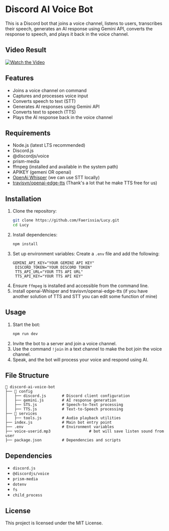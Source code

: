 # Discord AI Voice Bot

This is a Discord bot that joins a voice channel, listens to users, transcribes their speech, generates an AI response using Gemini API, converts the response to speech, and plays it back in the voice channel.

## Video Result

[![Watch the Video](https://img.youtube.com/vi/bTCQl_k20B0/0.jpg)](https://www.youtube.com/watch?v=bTCQl_k20B0)

## Features

- Joins a voice channel on command
- Captures and processes voice input
- Converts speech to text (STT)
- Generates AI responses using Gemini API
- Converts text to speech (TTS)
- Plays the AI response back in the voice channel

## Requirements

- Node.js (latest LTS recommended)
- Discord.js
- @discordjs/voice
- prism-media
- ffmpeg (installed and available in the system path)
- APIKEY (gemeni OR openai)
- [OpenAi Whisper](https://github.com/openai/whisper) (we can use STT locally)
- [travisvn/openai-edge-tts](https://github.com/travisvn/openai-edge-tts) (Thank's a lot that he make TTS free for us)

## Installation

1. Clone the repository:
   ```sh
   git clone https://github.com/Faerissia/Lucy.git
   cd Lucy
   ```
2. Install dependencies:
   ```sh
   npm install
   ```
3. Set up environment variables:
   Create a `.env` file and add the following:
   ```env
   GEMINI_API_KEY="YOUR GEMINI API KEY"
    DISCORD_TOKEN="YOUR DISCORD TOKEN"
    TTS_API_URL="YOUR TTS API URL"
    TTS_API_KEY="YOUR TTS API KEY"
   ```
4. Ensure `ffmpeg` is installed and accessible from the command line.
5. install openai-Whisper and travisvn/openai-edge-tts (if you have another solution of TTS and STT you can edit some function of mine)

## Usage

1. Start the bot:
   ```sh
   npm run dev
   ```
2. Invite the bot to a server and join a voice channel.
3. Use the command `!join` in a text channel to make the bot join the voice channel.
4. Speak, and the bot will process your voice and respond using AI.

## File Structure

```
📂 discord-ai-voice-bot
├── 📂 config
│   ├── discord.js       # Discord client configuration
│   ├── gemini.js        # AI response generation
│   ├── STS.js           # Speech-to-Text processing
│   ├── TTS.js           # Text-to-Speech processing
├── 📂 services
│   ├── tools.js         # Audio playback utilities
├── index.js             # Main bot entry point
├── .env                 # Environment variables
├── voice-userid.mp3                 # bot will save listen sound from user
├── package.json         # Dependencies and scripts
```

## Dependencies

- `discord.js`
- `@discordjs/voice`
- `prism-media`
- `dotenv`
- `fs`
- `child_process`

## License

This project is licensed under the MIT License.
